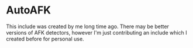 AutoAFK
=======

This include was created by me long time ago. There may be better versions of AFK detectors, however I'm just contributing an include which I created before for personal use.
